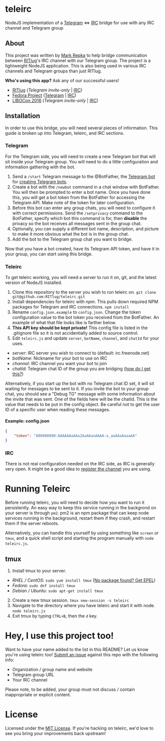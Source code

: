 teleirc
=======

NodeJS implementation of a [Telegram](https://telegram.org/) <=> [IRC](https://en.wikipedia.org/wiki/Internet_Relay_Chat) bridge for use with any IRC channel and Telegram group


## About

This project was written by [Mark Repka](https://github.com/repkam09) to help bridge communication between [RITlug](http://ritlug.com)'s IRC channel with our Telegram group. The project is a lightweight NodeJS application. This is also being used in various IRC channels and Telegram groups than just RITlug.

**Who's using this app?**
Ask any of our successful users!

* [RITlug](http://ritlug.com) (_Telegram invite-only_ | [IRC](https://webchat.freenode.net/?channels=ritlug))
* [Fedora Project](https://fedoraproject.org/wiki/Overview) ([Telegram](https://telegram.me/fedora) | [IRC](https://webchat.freenode.net/?channels=fedora-telegram))
* [LIBOCon 2016](http://libocon.com/) (_Telegram invite-only_ | [IRC](https://webchat.freenode.net/?channels=libocon))


## Installation

In order to use this bridge, you will need several pieces of information. This guide is broken up into Telegram, teleirc, and IRC sections.

### Telegram

For the Telegram side, you will need to create a new Telegram bot that will sit inside your Telegram group. You will need to do a little configuration and information gathering with the bot.

1. Send a `/start` Telegram message to the @BotFather, the [Telegram bot](https://core.telegram.org/bots) for [creating Telegram bots](https://core.telegram.org/bots#6-botfather).
2. Create a bot with the `/newbot` command in a chat window with BotFather. You will then be prompted to enter a bot name. Once you have done this, you will get a bot token from the BotFather for accessing the Telegram API. Make note of the token for later configuration.
3. Before this bot can enter any group chats, you will need to configure it with correct permissions. Send the `/setprivacy` command to the BotFather, specify which bot this command is for, then **disable** the privacy so the bot receives all messages sent in the group chat.
4. Optionally, you can supply a different bot name, description, and picture to make it more obvious what the bot is in the group chat.
5. Add the bot to the Telegram group chat you want to bridge.

Now that you have a bot created, have its Telegram API token, and have it in your group, you can start using this bridge.

### Teleirc

To get teleirc working, you will need a server to run it on, git, and the latest version of NodeJS installed.

1. Clone this repository to the server you wish to run teleirc on. `git clone git@github.com:RITlug/teleirc.git`
2. Install dependencies for teleirc with _npm_. This pulls down required NPM packages for Telegram and IRC connections. `npm install`
3. Rename `config.json.example` to `config.json`. Change the token configuration value to the bot token you received from the BotFather. An example of what that file looks like is farther below.
4. **This API key should be kept private!** This config file is listed in the .gitignore file so it is not accidentially added to source control.
5. Edit `teleirc.js` and update `server`, `botName`, `channel`, and `chatId` for your uses.
 * _server_: IRC server you wish to connect to (default: irc.freenode.net)
 * _botName_: Nickname for your bot to use on IRC
 * _channel_: IRC channel you want your bot to join
 * _chatId_: Telegram chat ID of the group you are bridging ([how do I get this?](http://stackoverflow.com/a/32572159))

Alternatively, if you start up the bot with no Telegram chat ID set, it will sit waiting for messages to be sent to it. If you invite the bot to your group chat, you should see a "Debug TG" message with some information about the invite that was sent. One of the fields here will be the chatId. This is the value that needs to be put in the config object. Be careful not to get the user ID of a specific user when reading these messages.

#### Example: config.json

```json
{
    "token": "000000000:AAAAAAaAAa2AaAAaoAAAA-a_aaAAaAaaaAA"
}
```

### IRC

There is not real configuration needed on the IRC side, as IRC is generally very open. It might be a good idea to [register the channel](https://infrastructure.fedoraproject.org/infra/docs/freenode-irc-channel.rst) you are using.


# Running Teleirc

Before running teleirc, you will need to decide how you want to run it persistently. An easy way to keep this service running in the backgrond on your server is through `pm2`. pm2 is an npm package that can keep node services running in the background, restart them if they crash, and restart them if the server reboots.

Alternatively, you can handle this yourself by using something like `screen` or `tmux`, and a quick shell script and starting the program manually with `node teleirc.js`.

## tmux

1. Install tmux to your server.
 * _RHEL / CentOS_: `sudo yum install tmux` ([No package found? Get EPEL](https://fedoraproject.org/wiki/EPEL))
 * _Fedora_: `sudo dnf install tmux`
 * _Debian / Ubuntu_: `sudo apt-get install tmux`
2. Create a new tmux session. `tmux new-session -s teleirc`
3. Navigate to the directory where you have teleirc and start it with node. `node teleirc.js`
4. Exit tmux by typing `CTRL+B`, then the `d` key.


# Hey, I use this project too!

Want to have your name added to the list in this README? Let us know you're using teleirc too! [Submit an issue](https://github.com/RITlug/teleirc/issues/new) against this repo with the following info:

* Organization / group name and website
* Telegram group URL
* Your IRC channel

Please note, to be added, your group must not discuss / contain inappropriate or explicit content.


# License

Licensed under the [MIT License](https://github.com/RITlug/teleirc/blob/master/LICENSE). If you're hacking on teleirc, we'd love to see you bring your improvements back upstream!
